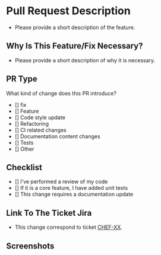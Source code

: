 # Pull Request Description
- Please provide a short description of the feature.

## Why Is This Feature/Fix Necessary?
- Please provide a short description of why it is necessary.

## PR Type
What kind of change does this PR introduce?

- [] fix
- [] Feature
- [] Code style update
- [] Refactoring
- [] CI related changes
- [] Documentation content changes
- [] Tests
- [] Other

## Checklist
- [] I've performed a review of my code
- [] If it is a core feature, I have added unit tests
- [] This change requires a documentation update

## Link To The Ticket Jira
- This change correspond to ticket [CHEF-XX](https://ejemplo.com/modulo-x).

## Screenshots
